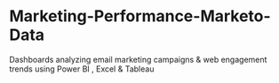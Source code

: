 # Marketing-Performance-Marketo-Data
Dashboards analyzing email marketing campaigns &amp; web engagement trends using Power BI  , Excel &amp; Tableau
